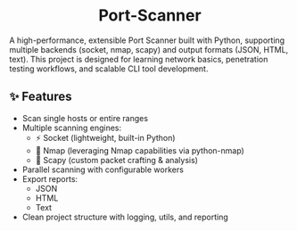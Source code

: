 <h1 align="center">Port-Scanner</h1>

A high-performance, extensible Port Scanner built with Python, supporting multiple backends (socket, nmap, scapy) and output formats (JSON, HTML, text).
This project is designed for learning network basics, penetration testing workflows, and scalable CLI tool development.


## ✨ Features

 - Scan single hosts or entire ranges
 - Multiple scanning engines:
   - ⚡ Socket (lightweight, built-in Python)
   - 📡 Nmap (leveraging Nmap capabilities via python-nmap)
   - 🔬 Scapy (custom packet crafting & analysis)
 - Parallel scanning with configurable workers
 - Export reports:
   - JSON
   - HTML
   - Text
 - Clean project structure with logging, utils, and reporting

